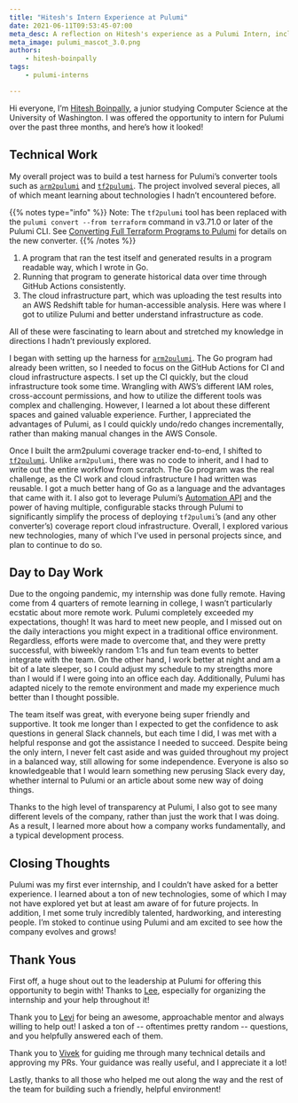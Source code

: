 ```yaml
---
title: "Hitesh's Intern Experience at Pulumi"
date: 2021-06-11T09:53:45-07:00
meta_desc: A reflection on Hitesh's experience as a Pulumi Intern, including what he worked on and learned.
meta_image: pulumi_mascot_3.0.png
authors:
    - hitesh-boinpally
tags:
    - pulumi-interns

---
```


Hi everyone, I’m [Hitesh Boinpally](https://www.linkedin.com/in/hitesh-boinpally), a junior studying Computer Science at the University of Washington. I was offered the opportunity to intern for Pulumi over the past three months, and here’s how it looked!

<!--more-->

## Technical Work

My overall project was to build a test harness for Pulumi’s converter tools such as [`arm2pulumi`](https://github.com/pulumi/arm2pulumi) and [`tf2pulumi`](https://github.com/pulumi/tf2pulumi). The project involved several pieces, all of which meant learning about technologies I hadn’t encountered before.

{{% notes type="info" %}}
Note: The `tf2pulumi` tool has been replaced with the `pulumi convert --from terraform` command in v3.71.0 or later of the Pulumi CLI. See [Converting Full Terraform Programs to Pulumi](/blog/converting-full-terraform-programs-to-pulumi/) for details on the new converter.
{{% /notes %}}

1. A program that ran the test itself and generated results in a program readable way, which I wrote in Go.
2. Running that program to  generate historical data over time through GitHub Actions consistently.
3. The cloud infrastructure part, which was uploading the test results into an AWS Redshift table for human-accessible analysis. Here was where I got to utilize Pulumi and better understand infrastructure as code.

All of these were fascinating to learn about and stretched my knowledge in directions I hadn’t previously explored.

I began with setting up the harness for [`arm2pulumi`](https://github.com/pulumi/arm2pulumi). The Go program had already been written, so I needed to focus on the GitHub Actions for CI and cloud infrastructure aspects. I set up the CI quickly, but the cloud infrastructure took some time. Wrangling with AWS’s different IAM roles, cross-account permissions, and how to utilize the different tools was complex and challenging. However, I learned a lot about these different spaces and gained valuable experience. Further, I appreciated the advantages of Pulumi, as I could quickly undo/redo changes incrementally, rather than making manual changes in the AWS Console.

Once I built the arm2pulumi coverage tracker end-to-end, I shifted to [`tf2pulumi`](https://github.com/pulumi/tf2pulumi). Unlike `arm2pulumi`, there was no code to inherit, and I had to write out the entire workflow from scratch. The Go program was the real challenge, as the CI work and cloud infrastructure I had written was reusable. I got a much better hang of Go as a language and the advantages that came with it. I also got to leverage Pulumi’s [Automation API](/docs/using-pulumi/automation-api/) and the power of having multiple, configurable stacks through Pulumi to significantly simplify the process of deploying `tf2pulumi`’s (and any other converter’s) coverage report cloud infrastructure. Overall, I explored various new technologies, many of which I’ve used in personal projects since, and plan to continue to do so.

## Day to Day Work

Due to the ongoing pandemic, my internship was done fully remote. Having come from 4 quarters of remote learning in college, I wasn’t particularly ecstatic about more remote work. Pulumi completely exceeded my expectations, though!  It was hard to meet new people, and I missed out on the daily interactions you might expect in a traditional office environment. Regardless, efforts were made to overcome that, and they were pretty successful, with biweekly random 1:1s and fun team events to better integrate with the team. On the other hand, I work better at night and am a bit of a late sleeper, so I could adjust my schedule to my strengths more than I would if I were going into an office each day. Additionally, Pulumi has adapted nicely to the remote environment and made my experience much better than I thought possible.

The team itself was great, with everyone being super friendly and supportive. It took me longer than I expected to get the confidence to ask questions in general Slack channels, but each time I did, I was met with a helpful response and got the assistance I needed to succeed. Despite being the only intern, I never felt cast aside and was guided throughout my project in a balanced way, still allowing for some independence. Everyone is also so knowledgeable that I would learn something new perusing Slack every day, whether internal to Pulumi or an article about some new way of doing things.

Thanks to the high level of transparency at Pulumi, I also got to see many different levels of the company, rather than just the work that I was doing. As a result, I learned more about how a company works fundamentally, and a typical development process.

## Closing Thoughts

Pulumi was my first ever internship, and I couldn’t have asked for a better experience. I learned about a ton of new technologies, some of which I may not have explored yet but at least am aware of for future projects. In addition, I met some truly incredibly talented, hardworking, and interesting people. I’m stoked to continue using Pulumi and am excited to see how the company evolves and grows!

## Thank Yous

First off, a huge shout out to the leadership at Pulumi for offering this opportunity to begin with! Thanks to [Lee](https://github.com/leezen), especially for organizing the internship and your help throughout it!

Thank you to [Levi](https://github.com/lblackstone) for being an awesome, approachable mentor and always willing to help out! I asked a ton of -- oftentimes pretty random -- questions, and you helpfully answered each of them.

Thank you to [Vivek](https://github.com/viveklak) for guiding me through many technical details and approving my PRs. Your guidance was really useful, and I appreciate it a lot!

Lastly, thanks to all those who helped me out along the way and the rest of the team for building such a friendly, helpful environment!
